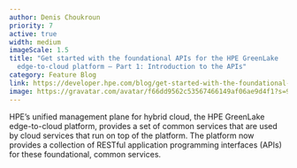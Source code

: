 ```yaml
---
author: Denis Choukroun
priority: 7
active: true
width: medium
imageScale: 1.5
title: "Get started with the foundational APIs for the HPE GreenLake
  edge-to-cloud platform – Part 1: Introduction to the APIs"
category: Feature Blog
link: https://developer.hpe.com/blog/get-started-with-the-foundational-apis-for-the-hpe-greenlake-edge-to-cloud-platform-%E2%80%93-part-1-introduction-to-the-apis/
image: https://gravatar.com/avatar/f66dd9562c53567466149af06ae9d4f1?s=96
---
```

HPE’s unified management plane for hybrid cloud, the HPE GreenLake edge-to-cloud platform, provides a set of common services that are used by cloud services that run on top of the platform. The platform now provides a collection of RESTful application programming interfaces (APIs) for these foundational, common services.